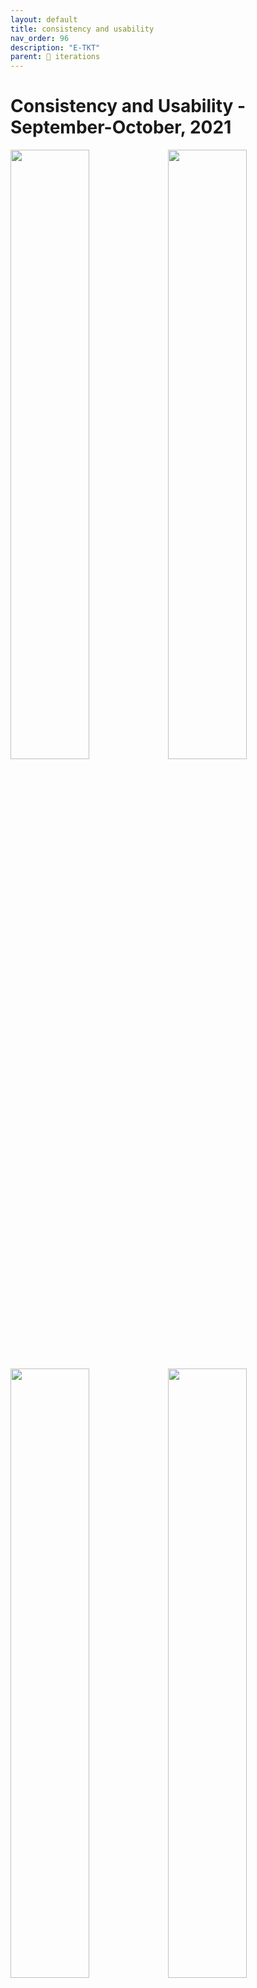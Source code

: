 ```yaml
---
layout: default
title: consistency and usability
nav_order: 96
description: "E-TKT"
parent: 🧬 iterations
---
```


# **Consistency and Usability** - September-October, 2021

<img src="https://user-images.githubusercontent.com/15098003/171294518-0ee089ec-255e-46a0-abe0-e298e0d07006.jpg" width="50%"><img src="https://user-images.githubusercontent.com/15098003/171293788-a3c86e39-3c88-48ff-a122-75b7ea9d374d.jpg" width="50%"><img src="https://user-images.githubusercontent.com/15098003/171293793-1dca584e-916c-40a4-add9-b05708c3230d.jpg" width="50%"><img src="https://user-images.githubusercontent.com/15098003/171293818-2b2414f0-f8f0-498c-aa39-45508902d81a.jpg" width="50%"><img src="https://user-images.githubusercontent.com/15098003/171293826-48109b19-11f2-4779-9642-5519e0dd244f.jpg" width="50%"><img src="https://user-images.githubusercontent.com/15098003/171293852-4b092ac5-6451-4703-9160-5ec2a5f6b692.jpg" width="50%"><img src="https://user-images.githubusercontent.com/15098003/171293895-25f8f618-5549-4cfc-b32f-48ae933e61ac.jpg" width="50%"><img src="https://user-images.githubusercontent.com/15098003/171294180-9392b450-8d6c-4aad-9176-0f81f5f763c9.jpg" width="50%">  

- More compact device, with smaller stepper motor for the carousel.
- Tested using NFC to open web app on smartphone, failed (security standards?).
- OLED display to help on configuration and feedback.
- QR code as an alternative to quickly open web app.
- Improvements on web app usability and visuals.
